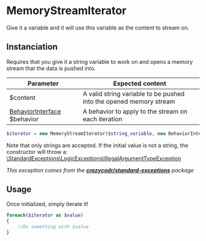 MemoryStreamIterator
==================
Give it a variable and it will use this variable as the content to stream on.

Instanciation
-------------
Requires that you give it a string variable to work on and opens a memory stream that the data is pushed into.

|Parameter|Expected content
|---------|----------------
|$content|A valid string variable to be pushed into the opened memory stream
|[BehaviorInterface](https://github.com/crazycodr/php-stream-iterators/tree/master/docs/behaviors) $behavior|A behavior to apply to the stream on each iteration

```PHP
$iterator = new MemoryStreamIterator($string_variable, new BehaviorInterface());
```

Note that only strings are accepted. If the initial value is not a string, the constructor will throw a: [\StandardExceptions\LogicExceptions\IllegalArgumentTypeException](https://github.com/crazycodr/standard-exceptions/blob/master/src/StandardExceptions/LogicExceptions/IllegalArgumentTypeException.php)

_This exception comes from the **[crazycodr/standard-exceptions](https://github.com/crazycodr/standard-exceptions)** package_

Usage
-----
Once initialized, simply iterate it!
```PHP
foreach($iterator as $value)
{
	//Do something with $value
}
```